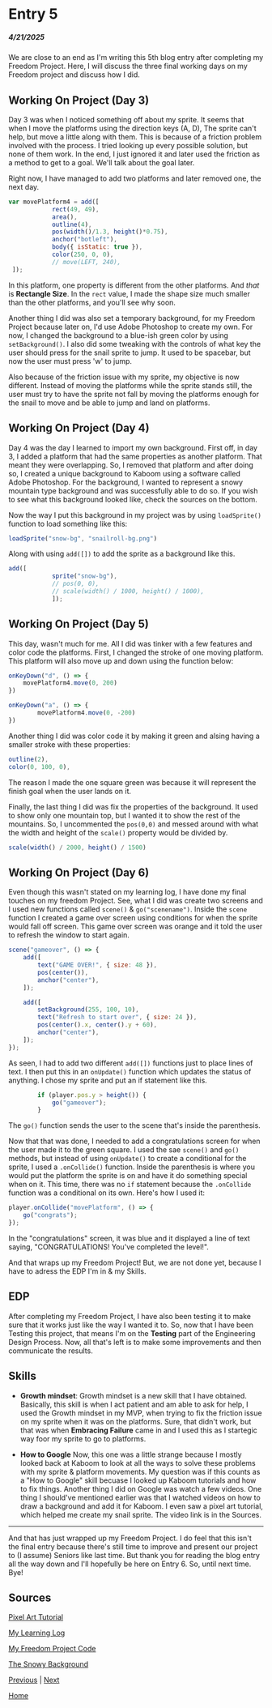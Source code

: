 # Entry 5
##### 4/21/2025

We are close to an end as I'm writing this 5th blog entry after completing my Freedom Project. Here, I will discuss the three final working days on my Freedom project and discuss how I did.

## Working On Project (Day 3)
Day 3 was when I noticed something off about my sprite. It seems that when I move the platforms using the direction keys (A, D), The sprite can't help, but move a little along with them. This is because of a friction problem involved with the process. I tried looking up every possible solution, but none of them work. In the end, I just ignored it and later used the friction as a method to get to a goal. We'll talk about the goal later.

Right now, I have managed to add two platforms and later removed one, the next day.
```js
var movePlatform4 = add([
            rect(49, 49),
            area(),
            outline(4),
            pos(width()/1.3, height()*0.75),
            anchor("botleft"),
            body({ isStatic: true }),
            color(250, 0, 0),
            // move(LEFT, 240),
 ]);
 ```
 In this platform, one property is different from the other platforms. And _that_ is **Rectangle Size**. In the `rect` value, I made the shape size much smaller than the other platforms, and you'll see why soon.

 Another thing I did was also set a temporary background, for my Freedom Project because later on, I'd use Adobe Photoshop to create my own. For now, I changed the background to a blue-ish green color by using `setBackground()`. I also did some tweaking with the controls of what key the user should press for the snail sprite to jump. It used to be spacebar, but now the user must press 'w' to jump.

 Also because of the friction issue with my sprite, my objective is now different. Instead of moving the platforms while the sprite stands still, the user must try to have the sprite not fall by moving the platforms enough for the snail to move and be able to jump and land on platforms.

## Working On Project (Day 4)
Day 4 was the day I learned to import my own background. First off, in day 3, I added a platform that had the same properties as another platform. That meant they were overlapping. So, I removed that platform and after doing so, I created a unique background to Kaboom using a software called Adobe Photoshop. For the background, I wanted to represent a snowy mountain type background and was successfully able to do so. If you wish to see what this background looked like, check the sources on the bottom.

Now the way I put this background in my project was by using `loadSprite()` function to load something like this:
```js
loadSprite("snow-bg", "snailroll-bg.png")
```
Along with using `add([])` to add the sprite as a background like this.
```js
add([
            sprite("snow-bg"),
            // pos(0, 0),
            // scale(width() / 1000, height() / 1000),
            ]);
```
## Working On Project (Day 5)
This day, wasn't much for me. All I did was tinker with a few features and color code the platforms. First, I changed the stroke of one moving platform. This platform will also move up and down using the function below:
```js
onKeyDown("d", () => {
    movePlatform4.move(0, 200)
})

onKeyDown("a", () => {
        movePlatform4.move(0, -200)
})
```
Another thing I did was color code it by making it green and alsing having a smaller stroke with these properties:
```js
outline(2),
color(0, 100, 0),
```
The reason I made the one square green was because it will represent the finish goal when the user lands on it.

Finally, the last thing I did was fix the properties of the background. It used to show only one mountain top, but I wanted it to show the rest of the mountains. So, I uncommented the `pos(0,0)` and messed around with what the width and height of the `scale()` property would be divided by.
```js
scale(width() / 2000, height() / 1500)
```

## Working On Project (Day 6)
Even though this wasn't stated on my learning log, I have done my final touches on my freedom Project. See, what I did was create two screens and I used new functions called `scene()` & `go("scenename")`. Inside the `scene` function I created a game over screen using conditions for when the sprite would fall off screen. This game over screen was orange and it told the user to refresh the window to start again.
```js
scene("gameover", () => {
    add([
        text("GAME OVER!", { size: 48 }),
        pos(center()),
        anchor("center"),
    ]);

    add([
        setBackground(255, 100, 10),
        text("Refresh to start over", { size: 24 }),
        pos(center().x, center().y + 60),
        anchor("center"),
    ]);
});
```
As seen, I had to add two different `add([])` functions just to place lines of text. I then put this in an `onUpdate()` function which updates the status of anything. I chose my sprite and put an if statement like this.
```js
        if (player.pos.y > height()) {
            go("gameover");
        }
```
The `go()` function sends the user to the scene that's inside the parenthesis.

Now that that was done, I needed to add a congratulations screen for when the user made it to the green square. I used the sae `scene()` and `go()` methods, but instead of using `onUpdate()` to create a conditional for the sprite, I used a `.onCollide()` function. Inside the parenthesis is where you would put the platform the sprite is on and have it do something special when on it. This time, there was no `if` statement because the `.onCollide` function was a conditional on its own. Here's how I used it:
```js
player.onCollide("movePlatform", () => {
    go("congrats");
});
```
In the "congratulations" screen, it was blue and it displayed a line of text saying, "CONGRATULATIONS! You've completed the level!".

And that wraps up my Freedom Project! But, we are not done yet, because I have to adress the EDP I'm in & my Skills.

## EDP
After completing my Freedom Project, I have also been testing it to make sure that it works just like the way I wanted it to. So, now that I have been Testing this project, that means I'm on the **Testing** part of the Engineering Design Process. Now, all that's left is to make some improvements and then communicate the results.

## Skills

* **Growth mindset**: Growth mindset is a new skill that I have obtained. Basically, this skill is when I act patient and am able to ask for help, I used the Growth mindset in my MVP, when trying to fix the friction issue on my sprite when it was on the platforms. Sure, that didn't work, but that was when **Embracing Failure** came in and I used this as I startegic way foor my sprite to go to platforms.

* **How to Google** Now, this one was a little strange because I mostly looked back at Kaboom to look at all the ways to solve these problems with my sprite & platform movements. My question was if this counts as a "How to Google" skill becuase I looked up Kaboom tutorials and how to fix things. Another thing I did on Google was watch a few videos. One thing I should've mentioned earlier was that I watched videos on how to draw a background and add it for Kaboom. I even saw a pixel art tutorial, which helped me create my snail sprite. The video link is in the Sources.

<hr>

And that has just wrapped up my Freedom Project. I do feel that this isn't the final entry because there's still time to improve and present our project to (I assume) Seniors like last time. But thank you for reading the blog entry all the way down and I'll hopefully be here on Entry 6. So, until next time. Bye!

## Sources

[Pixel Art Tutorial](https://www.youtube.com/watch?v=q2IxC0odOkU&t=2s)

[My Learning Log](../tool/learning-log.md)

[My Freedom Project Code](../index.html)

[The Snowy Background](../snailroll-bg.png)

[Previous](entry04.md) | [Next](entry06.md)

[Home](../README.md)
